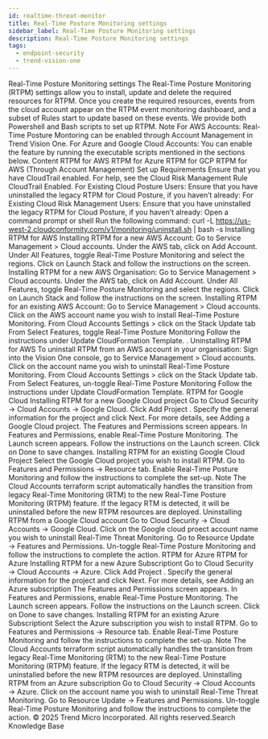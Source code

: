 ```yaml
---
id: realtime-threat-monitor
title: Real-Time Posture Monitoring settings
sidebar_label: Real-Time Posture Monitoring settings
description: Real-Time Posture Monitoring settings
tags:
  - endpoint-security
  - trend-vision-one
---
```


 Real-Time Posture Monitoring settings The Real-Time Posture Monitoring (RTPM) settings allow you to install, update and delete the required resources for RTPM. Once you create the required resources, events from the cloud account appear on the RTPM event monitoring dashboard, and a subset of Rules start to update based on these events. We provide both Powershell and Bash scripts to set up RTPM. Note For AWS Accounts: Real-Time Posture Montoring can be enabled through Account Management in Trend Vision One. For Azure and Google Cloud Accounts: You can enable the feature by running the executable scripts mentioned in the sections below. Content RTPM for AWS RTPM for Azure RTPM for GCP RTPM for AWS (Through Account Management) Set up Requirements Ensure that you have CloudTrail enabled. For help, see the Cloud Risk Management Rule CloudTrail Enabled. For Existing Cloud Posture Users: Ensure that you have uninstalled the legacy RTPM for Cloud Posture, if you haven’t already: For Existing Cloud Risk Management Users: Ensure that you have uninstalled the legacy RTPM for Cloud Posture, if you haven’t already: Open a command prompt or shell Run the following command: curl -L https://us-west-2.cloudconformity.com/v1/monitoring/uninstall.sh | bash -s Installing RTPM for AWS Installing RTPM for a new AWS Account: Go to Service Management > Cloud accounts. Under the AWS tab, click on Add Account. Under All Features, toggle Real-Time Posture Monitoring and select the regions. Click on Launch Stack and follow the instructions on the screen. Installing RTPM for a new AWS Organisation: Go to Service Management > Cloud accounts. Under the AWS tab, click on Add Account. Under All Features, toggle Real-Time Posture Monitoring and select the regions. Click on Launch Stack and follow the instructions on the screen. Installing RTPM for an existing AWS Account: Go to Service Management > Cloud accounts. Click on the AWS account name you wish to install Real-Time Posture Monitoring. From Cloud Accounts Settings > click on the Stack Update tab From Select Features, toggle Real-Time Posture Monitoring Follow the instructions under Update CloudFormation Template. . Uninstalling RTPM for AWS To uninstall RTPM from an AWS account in your organisation: Sign into the Vision One console, go to Service Management > Cloud accounts. Click on the account name you wish to uninstall Real-Time Posture Monitoring. From Cloud Accounts Settings > click on the Stack Update tab. From Select Features, un-toggle Real-Time Posture Monitoring Follow the instructions under Update CloudFormation Template. RTPM for Google Cloud Installing RTPM for a new Google Cloud project Go to Cloud Security → Cloud Accounts → Google Cloud. Click Add Project . Specify the general information for the project and click Next. For more details, see Adding a Google Cloud project. The Features and Permissions screen appears. In Features and Permissions, enable Real-Time Posture Monitoring. The Launch screen appears. Follow the instructions on the Launch screen. Click on Done to save changes. Installing RTPM for an existing Google Cloud Project Select the Google Cloud project you wish to install RTPM. Go to Features and Permissions → Resource tab. Enable Real-Time Posture Monitoring and follow the instructions to complete the set-up. Note The Cloud Accounts terraform script automatically handles the transition from legacy Real-Time Monitoring (RTM) to the new Real-Time Posture Monitoring (RTPM) feature. If the legacy RTM is detected, it will be uninstalled before the new RTPM resources are deployed. Uninstalling RTPM from a Google Cloud account Go to Cloud Security → Cloud Accounts → Google Cloud. Click on the Google cloud proect account name you wish to uninstall Real-Time Threat Monitoring. Go to Resource Update → Features and Permissions. Un-toggle Real-Time Posture Monitoring and follow the instructions to complete the action. RTPM for Azure RTPM for Azure Installing RTPM for a new Azure Subscriptiont Go to Cloud Security → Cloud Accounts → Azure. Click Add Project . Specify the general information for the project and click Next. For more details, see Adding an Azure subscription The Features and Permissions screen appears. In Features and Permissions, enable Real-Time Posture Monitoring. The Launch screen appears. Follow the instructions on the Launch screen. Click on Done to save changes. Installing RTPM for an existing Azure Subscriptiont Select the Azure subscription you wish to install RTPM. Go to Features and Permissions → Resource tab. Enable Real-Time Posture Monitoring and follow the instructions to complete the set-up. Note The Cloud Accounts terraform script automatically handles the transition from legacy Real-Time Monitoring (RTM) to the new Real-Time Posture Monitoring (RTPM) feature. If the legacy RTM is detected, it will be uninstalled before the new RTPM resources are deployed. Uninstalling RTPM from an Azure subscription Go to Cloud Security → Cloud Accounts → Azure. Click on the account name you wish to uninstall Real-Time Threat Monitoring. Go to Resource Update → Features and Permissions. Un-toggle Real-Time Posture Monitoring and follow the instructions to complete the action. © 2025 Trend Micro Incorporated. All rights reserved.Search Knowledge Base